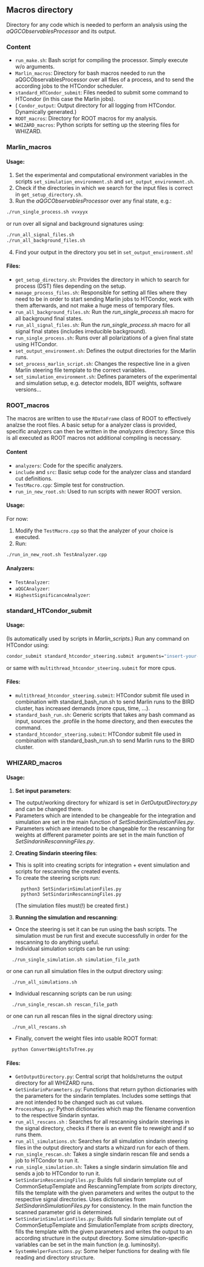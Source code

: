 ## Macros directory

Directory for any code which is needed to perform an analysis using the *aQGCObservablesProcessor* and its output.

### Content

- ```run_make.sh```: Bash script for compiling the processor. Simply execute w/o arguments.
- ```Marlin_macros```: Directory for bash macros needed to run the aQGCObservablesProcessor over all files of a process, and to send the according jobs to the HTCondor scheduler.
- ```standard_HTCondor_submit```: Files needed to submit some command to HTCondor (in this case the Marlin jobs).
- ( ```Condor_output```: Output directory for all logging from HTCondor. Dynamically generated.) 
- ```ROOT_macros```: Directory for ROOT macros for my analysis.
- ```WHIZARD_macros```: Python scripts for setting up the steering files for WHIZARD. 

 
### Marlin_macros

#### Usage:

<!-- TODO MENTION THAT IT IS DONE WITH HTCONDOR -->

1. Set the experimental and computational environment variables in the scripts ```set_simulation_environment.sh``` and ```set_output_environment.sh```.
2. Check if the directories in which we search for the input files is correct in ```get_setup_directory.sh```.
3. Run the *aQGCObservablesProcessor* over any final state, e.g.:
```bash
./run_single_process.sh vvxyyx
```
or run over all signal and background signatures using:
```bash
./run_all_signal_files.sh
./run_all_background_files.sh
```
4. Find your output in the directory you set in ```set_output_environment.sh```!


#### Files:
- ```get_setup_directory.sh```: Provides the directory in which to search for process (DST) files depending on the setup. 
- ```manage_process_files.sh```: Responsible for setting all files where they need to be in order to start sending Marlin jobs to HTCondor, work with them afterwards, and not make a huge mess of temporary files.
- ```run_all_background_files.sh```: Run the *run_single_process.sh* macro for all background final states.
- ```run_all_signal_files.sh```: Run the *run_single_process.sh* macro for all signal final states (includes irreducible background).
- ```run_single_process.sh```: Runs over all polarizations of a given final state using HTCondor.
- ```set_output_environment.sh```: Defines the output directories for the Marlin runs.
- ```set_process_marlin_script.sh```: Changes the respective line in a given Marlin steering file template to the correct variables.
- ```set_simulation_environment.sh```: Defines parameters of the experimental and simulation setup, e.g. detector models, BDT weights, software versions...


### ROOT_macros

The macros are written to use the ```RDataFrame``` class of ROOT to effectively analzse the root files. A basic setup for a analyzer class is provided, specific analyzers can then be written in the *analyzers* directory. Since this is all executed as ROOT macros not additional compiling is necessary. 

#### Content

- ```analyzers```: Code for the specific analyzers.
- ```include``` and ```src```: Basic setup code for the analyzer class and standard cut definitions.
- ```TestMacro.cpp```: Simple test for construction.
- ```run_in_new_root.sh```: Used to run scripts with newer ROOT version.


#### Usage:

For now:
1. Modify the ```TestMacro.cpp``` so that the analyzer of your choice is executed.
2. Run: 
  ```bash
  ./run_in_new_root.sh TestAnalyzer.cpp
  ```


#### Analyzers:

- ```TestAnalyzer```:
- ```aQGCAnalyzer```:
- ```HighestSignificanceAnalyzer```:

### standard_HTCondor_submit 

#### Usage:

(Is automatically used by scripts in *Marlin_scripts*.)
Run any command on HTCondor using:
```bash
condor_submit standard_htcondor_steering.submit arguments="insert-your-command-here"
```
or same with ```multithread_htcondor_steering.submit``` for more cpus.

#### Files:
- ```multithread_htcondor_steering.submit```: HTCondor submit file used in combination with standard_bash_run.sh to send Marlin runs to the BIRD cluster, has increased demands (more cpus, time, ...).
- ```standard_bash_run.sh```: Generic scripts that takes any bash command as input, sources the .profile in the home directory, and then executes the command.
- ```standard_htcondor_steering.submit```: HTCondor submit file used in combination with standard_bash_run.sh to send Marlin runs to the BIRD cluster.

### WHIZARD_macros

#### Usage:

<!-- set output dir in GetOutputDirectory, create sim files with SetSimFiles, create rescan with SetRescanFiles, run with respective bash scripts -->

1. **Set input parameters**:
  - The output/working directory for whizard is set in *GetOutputDirectory.py* and can be changed there.
  - Parameters which are intended to be changeable for the integration and simulation are set in the main function of *SetSindarinSimulationFiles.py*.
  - Parameters which are intended to be changeable for the rescanning for weights at different parameter points are set in the main function of *SetSindarinRescanningFiles.py*.
2. **Creating Sindarin steering files**:
  - This is split into creating scripts for integration + event simulation and scripts for rescanning the created events.
  - To create the steering scripts run:
    ```shell
      python3 SetSindarinSimulationFiles.py
      python3 SetSindarinRescanningFiles.py
    ```
    (The simulation files must(!) be created first.)
3. **Running the simulation and rescanning**:
  - Once the steering is set it can be run using the bash scripts. The simulation must be run first and execute successfully in order for the rescanning to do anything useful.
  - Individual simulation scripts can be run using:
  ```shell
    ./run_single_simulation.sh simulation_file_path
  ```
  or one can run all simulation files in the output directory using:
  ```shell
    ./run_all_simulations.sh
  ```
  - Individual rescanning scripts can be run using:
  ```shell
    ./run_single_rescan.sh rescan_file_path
  ```
  or one can run all rescan files in the signal directory using:
  ```shell
    ./run_all_rescans.sh
  ```
  - Finally, convert the weight files into usable ROOT format:
  ```shell
    python ConvertWeightsToTree.py
  ```
  
#### Files:
- ```GetOutputDirectory.py```: Central script that holds/returns the output directory for all WHIZARD runs.
- ```GetSindarinParameters.py```: Functions that return python dictionaries with the parameters for the sindarin templates. Includes some settings that are not intended to be changed such as cut values.
- ```ProcessMaps.py```: Python dictionaries which map the filename convention to the respective Sindarin syntax.
- ```run_all_rescans.sh```  : Searches for all rescanning sindarin steerings in the signal directory, checks if there is an event file to reweight and if so runs them.
- ```run_all_simulations.sh```: Searches for all simulation sindarin steering files in the output directory and starts a whizard run for each of them.
- ```run_single_rescan.sh```: Takes a single sindarin rescan file and sends a job to HTCondor to run it.
- ```run_single_simulation.sh```: Takes a single sindarin simulation file and sends a job to HTCondor to run it.
- ```SetSindarinRescanningFiles.py```: Builds full sindarin template out of CommonSetupTemplate and RescanningTemplate from *scripts* directory, fills the template with the given parameters and writes the output to the respective signal directories. Uses dictionaries from *SetSindarinSimulationFiles.py* for consistency. In the main function the scanned parameter grid is determined.
- ```SetSindarinSimulationFiles.py```: Builds full sindarin template out of CommonSetupTemplate and SimulationTemplate from *scripts* directory, fills the template with the given parameters and writes the output to an according structure in the output directory. Some simulation-specific variables can be set in the main function (e.g. luminosity).
- ```SystemHelperFunctions.py```:  Some helper functions for dealing with file reading and directory structure.


